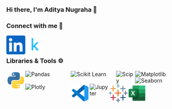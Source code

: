 ### Hi there, I'm Aditya Nugraha 👋

### Connect with me 🔗

<a href="https://www.linkedin.com/in/aditya-nugraha/">
  <img align="left" alt="Aditya Nugraha's Linkedin" title="LinkedIn" width="50px" src="https://raw.githubusercontent.com/dyt08/dyt08/main/assets/linkedin.svg" />
</a>
<a href="https://www.kaggle.com/adityan08/">
  <img align="left" alt="Aditya Nugraha's Kaggle" title="Kaggle" width="50px" src="https://raw.githubusercontent.com/dyt08/dyt08/main/assets/kaggle.svg" />
</a>  

</br></br>

### Libraries & Tools ⚙️

<img align="left" alt="Python" title="Python" width="50px" src="https://raw.githubusercontent.com/dyt08/dyt08/main/assets/python.svg" />
<img align="left" alt="Pandas" title="Pandas" width="120px" src="https://pandas.pydata.org/static/img/pandas_white.svg" />
<img align="left" alt="Scikit Learn" title="Scikit Learn" width="120px" src="https://scikit-learn.org/stable/_static/scikit-learn-logo-small.png" />
<img align="left" alt="Scipy" title="Scipy" width="50px" src="https://scipy.org/images/logo.svg" />
<img align="left" alt="Matplotlib" title="Matplotlib" width="120px" src="https://matplotlib.org/_static/images/logo2.svg" />
<img align="left" alt="Seaborn" title="Seaborn" width="120px" src="https://seaborn.pydata.org/_static/logo-wide-lightbg.svg" />
<img align="left" alt="Plotly" title="Plotly" width="120px" src="https://images.prismic.io/plotly-marketing-website-2/69e12d6a-fb65-4b6e-8423-9465a29c6028_plotly-logo-lg.png" />
<img align="left" alt="VS Code" title="VS Code" width="50px" src="https://raw.githubusercontent.com/dyt08/dyt08/main/assets/vscode.svg" />
<img align="left" alt="Jupyter" title="Jupyter" width="50px" src="https://jupyter.org/assets/homepage/main-logo.svg" />
<img align="left" alt="Tableau" title="Tableau" width="50px" src="https://raw.githubusercontent.com/dyt08/dyt08/main/assets/tableau.svg" />
<img align="left" alt="Excel" title="Excel" width="50px" src="https://raw.githubusercontent.com/dyt08/dyt08/main/assets/excel.svg" />

<!--
**dyt08/dyt08** is a ✨ _special_ ✨ repository because its `README.md` (this file) appears on your GitHub profile.

Here are some ideas to get you started:

- 🔭 I’m currently working on ...
- 🌱 I’m currently learning ...
- 👯 I’m looking to collaborate on ...
- 🤔 I’m looking for help with ...
- 💬 Ask me about ...
- 📫 How to reach me: ...
- 😄 Pronouns: ...
- ⚡ Fun fact: ...
-->
